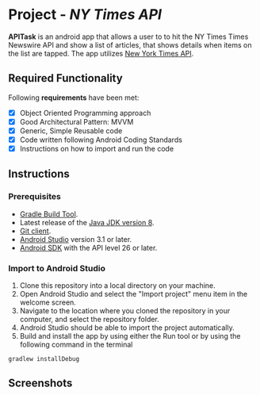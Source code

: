 # Project  - *NY Times API*

**APITask** is an android app that allows a user to  to hit the NY Times Times Newswire API and show a list of articles, that
shows details when items on the list are tapped. The app utilizes [New York Times API](https://developer.nytimes.com/apis).

## Required Functionality

Following **requirements** have been met:

* [x] Object Oriented Programming approach
* [x] Good Architectural Pattern: MVVM
* [x] Generic, Simple Reusable code
* [x] Code written following Android Coding Standards
* [x] Instructions on how to import and run the code

## Instructions
### Prerequisites
* [Gradle Build Tool](https://gradle.org/).
* Latest release of the [Java JDK version 8](https://www.oracle.com/technetwork/java/javase/downloads/jdk8-downloads-2133151.html).
* [Git client](https://git-scm.com/downloads).
* [Android Studio](https://developer.android.com/studio/) version 3.1 or later.
* [Android SDK](https://developer.android.com/studio/index.html#downloads) with the API level 26 or later.
### Import to Android Studio

1. Clone this repository into a local directory on your machine.
2. Open Android Studio and select the "Import project" menu item in the welcome screen. 
3. Navigate to the location where you cloned the repository in your computer, and select the repository folder.
4. Android Studio should be able to import the project automatically.
5. Build and install the app by using either the Run tool or by using the following command in the terminal
```
gradlew installDebug
```

## Screenshots
